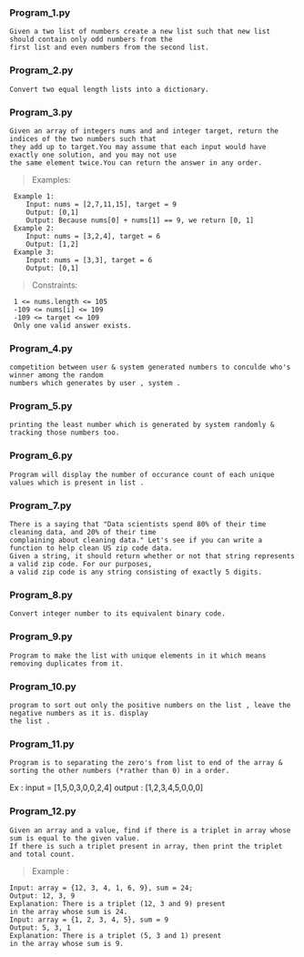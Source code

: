### Program_1.py

    Given a two list of numbers create a new list such that new list should contain only odd numbers from the
    first list and even numbers from the second list.

### Program_2.py

    Convert two equal length lists into a dictionary.

### Program_3.py

    Given an array of integers nums and and integer target, return the indices of the two numbers such that 
    they add up to target.You may assume that each input would have exactly one solution, and you may not use 
    the same element twice.You can return the answer in any order.
 
>Examples:

     Example 1:
        Input: nums = [2,7,11,15], target = 9
        Output: [0,1]
        Output: Because nums[0] + nums[1] == 9, we return [0, 1]
     Example 2:
        Input: nums = [3,2,4], target = 6
        Output: [1,2]
     Example 3:
        Input: nums = [3,3], target = 6
        Output: [0,1]
 
>Constraints:

     1 <= nums.length <= 105
     -109 <= nums[i] <= 109
     -109 <= target <= 109
     Only one valid answer exists.
    
### Program_4.py

    competition between user & system generated numbers to conculde who's winner among the random 
    numbers which generates by user , system .

### Program_5.py

    printing the least number which is generated by system randomly & tracking those numbers too.

### Program_6.py

    Program will display the number of occurance count of each unique values which is present in list .

### Program_7.py

    There is a saying that "Data scientists spend 80% of their time cleaning data, and 20% of their time 
    complaining about cleaning data." Let's see if you can write a function to help clean US zip code data. 
    Given a string, it should return whether or not that string represents a valid zip code. For our purposes, 
    a valid zip code is any string consisting of exactly 5 digits.

### Program_8.py

    Convert integer number to its equivalent binary code.

### Program_9.py

    Program to make the list with unique elements in it which means removing duplicates from it.

### Program_10.py

    program to sort out only the positive numbers on the list , leave the negative numbers as it is. display 
    the list .

### Program_11.py

    Program is to separating the zero's from list to end of the array & sorting the other numbers (*rather than 0) in a order.

Ex : 
    input = [1,5,0,3,0,0,2,4]
    output : [1,2,3,4,5,0,0,0]

### Program_12.py

    Given an array and a value, find if there is a triplet in array whose sum is equal to the given value. 
    If there is such a triplet present in array, then print the triplet and total count.
>Example :
    
    Input: array = {12, 3, 4, 1, 6, 9}, sum = 24; 
    Output: 12, 3, 9 
    Explanation: There is a triplet (12, 3 and 9) present 
    in the array whose sum is 24. 
    Input: array = {1, 2, 3, 4, 5}, sum = 9 
    Output: 5, 3, 1 
    Explanation: There is a triplet (5, 3 and 1) present 
    in the array whose sum is 9.

